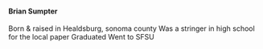 #### Brian Sumpter
Born & raised in Healdsburg, sonoma county
Was a stringer in high school for the local paper
Graduated 
Went to SFSU